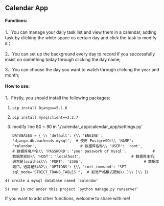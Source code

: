 ## Calendar App

#### Functions:

1、You can manage your daily task list and view them in a calendar, adding task by clicking the white space os certain day and click the task to modify it；

2、You can set up the background every day to record if you successfully insist on something today through clicking the day name;

3、You can choose the day you want to watch through clicking the year and month;

#### How to use:

1、Firstly, you should install the following packages:

  1) `pip install Django==5.1.6`

  2) `pip install mysqlclient==2.2.7`

  3) modify line 80 ~ 90 in './calendar_app/calendar_app/settings.py'

     `DATABASES = { \\
        'default': {\\
            'ENGINE': 'django.db.backends.mysql',  # 使用 PostgreSQL\\
            'NAME': 'calendar',                    # 数据库名称\\
            'USER': 'root',                    # 数据库用户名\\
            'PASSWORD': 'your passwork of mysql',            # 数据库密码\\
            'HOST': 'localhost',                       # 数据库主机，通常是localhost\\
            'PORT': '3306',                            # 数据库端口，通常是5432\\
            'OPTIONS': {\\
                'init_command': "SET sql_mode='STRICT_TRANS_TABLES'",  # 取消严格模式限制\\
            }\\
        }\\
    }`\\

    4) create a mysql database named `calendar`

    5) run in cmd under this project `python manage.py runserver`

If you want to add other functions, welcome to share with me!
